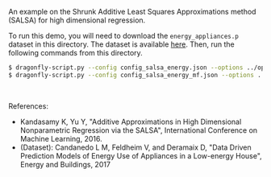 
An example on the Shrunk Additive Least Squares Approximations method (SALSA) for high
dimensional regression.

To run this demo, you will need to download the `energy_appliances.p` dataset 
in this directory. The dataset is available
[here](http://www.cs.cmu.edu/~kkandasa/dragonfly_datasets.html).
Then, run the following commands from this directory.
```bash
$ dragonfly-script.py --config config_salsa_energy.json --options ../options_files/options_example_realtime.txt
$ dragonfly-script.py --config config_salsa_energy_mf.json --options ../options_files/options_example_realtime.txt # For multi-fidelity version
```

&nbsp;


References:
  - Kandasamy K, Yu Y, "Additive Approximations in High Dimensional Nonparametric
    Regression via the SALSA", International Conference on Machine Learning, 2016.
  - (Dataset): Candanedo L M, Feldheim V, and Deramaix D, "Data Driven
    Prediction Models of Energy Use of Appliances in a Low-energy House", Energy and
    Buildings, 2017

